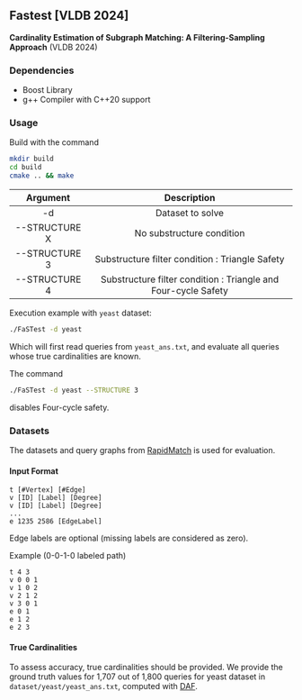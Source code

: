 ## Fastest [VLDB 2024]
**Cardinality Estimation of Subgraph Matching: A Filtering-Sampling Approach** (VLDB 2024)

### Dependencies
- Boost Library
- g++ Compiler with C++20 support

### Usage 
Build with the command
```sh
mkdir build
cd build
cmake .. && make  
```

|     Argument      |                          Description                           |
|:-----------------:|:--------------------------------------------------------------:|
|        -d         |                        Dataset to solve                        |
|   --STRUCTURE X   |                   No substructure condition                    |
|   --STRUCTURE 3   |        Substructure filter condition : Triangle Safety         |
|   --STRUCTURE 4   | Substructure filter condition : Triangle and Four-cycle Safety |

Execution example with `yeast` dataset:
```sh
./FaSTest -d yeast
```
Which will first read queries from `yeast_ans.txt`, and evaluate all queries whose true cardinalities are known. 

The command 
```sh
./FaSTest -d yeast --STRUCTURE 3
```
disables Four-cycle safety.

### Datasets
The datasets and query graphs from [RapidMatch](https://github.com/RapidsAtHKUST/RapidMatch/) is used for evaluation.

#### Input Format 
```
t [#Vertex] [#Edge]
v [ID] [Label] [Degree]
v [ID] [Label] [Degree]
...
e 1235 2586 [EdgeLabel]
```
Edge labels are optional (missing labels are considered as zero).

Example (0-0-1-0 labeled path)
```
t 4 3
v 0 0 1
v 1 0 2
v 2 1 2
v 3 0 1
e 0 1
e 1 2
e 2 3
```

#### True Cardinalities
To assess accuracy, true cardinalities should be provided. We provide the ground truth values for 1,707 out of 1,800 queries for yeast dataset in `dataset/yeast/yeast_ans.txt`, computed with [DAF](https://github.com/SNUCSE-CTA/DAF). 